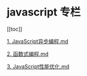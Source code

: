 # javascript 专栏

[[toc]]

[1. JavaScript异步编程.md](/JavaScript/JavaScript异步编程.md) 

[2. 函数式编程.md](/JavaScript/函数式编程.md) 

[3. JavaScript性能优化.md](/JavaScript/JavaScript性能优化.md) 